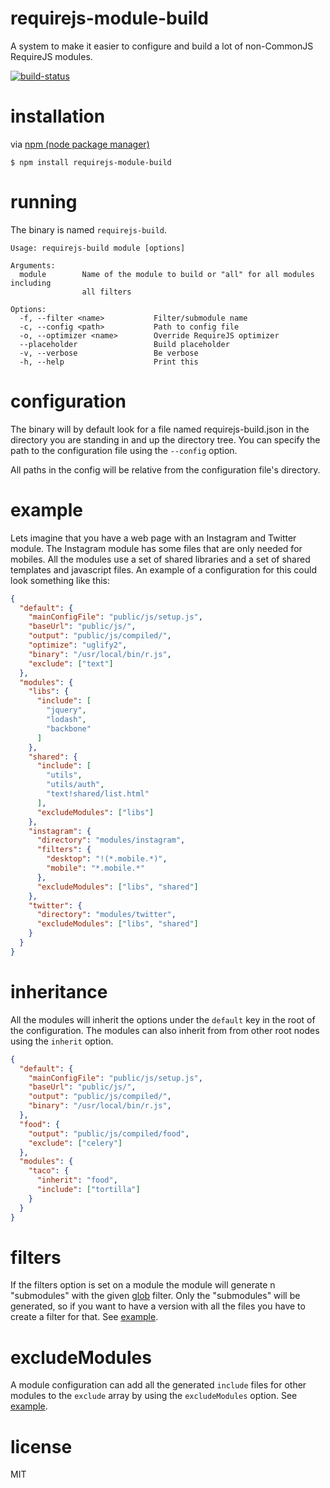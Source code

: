 requirejs-module-build
===

A system to make it easier to configure and build a lot of non-CommonJS RequireJS modules.

[![build-status](https://travis-ci.org/vgnett/requirejs-module-build.svg?branch=master)](http://travis-ci.org/vgnett/requirejs-module-build)

installation
====

via [npm (node package manager)](http://github.com/isaacs/npm)

    $ npm install requirejs-module-build

running
====

The binary is named `requirejs-build`.

```
Usage: requirejs-build module [options]

Arguments:
  module        Name of the module to build or "all" for all modules including
                all filters

Options:
  -f, --filter <name>           Filter/submodule name
  -c, --config <path>           Path to config file
  -o, --optimizer <name>        Override RequireJS optimizer
  --placeholder                 Build placeholder
  -v, --verbose                 Be verbose
  -h, --help                    Print this

```

configuration
====

The binary will by default look for a file named requirejs-build.json in the directory you are standing in and up the directory tree. You can specify the path to the configuration file using the `--config` option.

All paths in the config will be relative from the configuration file's directory.

example
=====

Lets imagine that you have a web page with an Instagram and Twitter module. The Instagram module
has some files that are only needed for mobiles.
All the modules use a set of shared libraries and a set of shared templates and javascript files.
An example of a configuration for this could look something like this:

``` json
{
  "default": {
    "mainConfigFile": "public/js/setup.js",
    "baseUrl": "public/js/",
    "output": "public/js/compiled/",
    "optimize": "uglify2",
    "binary": "/usr/local/bin/r.js",
    "exclude": ["text"]
  },
  "modules": {
    "libs": {
      "include": [
        "jquery",
        "lodash",
        "backbone"
      ]
    },
    "shared": {
      "include": [
        "utils",
        "utils/auth",
        "text!shared/list.html"
      ],
      "excludeModules": ["libs"]
    },
    "instagram": {
      "directory": "modules/instagram",
      "filters": {
        "desktop": "!(*.mobile.*)",
        "mobile": "*.mobile.*"
      },
      "excludeModules": ["libs", "shared"]
    },
    "twitter": {
      "directory": "modules/twitter",
      "excludeModules": ["libs", "shared"]
    }
  }
}
```

inheritance
=====

All the modules will inherit the options under the `default` key in the root of the configuration. The modules can also inherit from from other root nodes using the `inherit` option.

``` json
{
  "default": {
    "mainConfigFile": "public/js/setup.js",
    "baseUrl": "public/js/",
    "output": "public/js/compiled/",
    "binary": "/usr/local/bin/r.js",
  },
  "food": {
    "output": "public/js/compiled/food",
    "exclude": ["celery"]
  },
  "modules": {
    "taco": {
      "inherit": "food",
      "include": ["tortilla"]
    }
  }
}
```

filters
=====

If the filters option is set on a module the module will generate n "submodules" with the given [glob](https://github.com/isaacs/node-glob) filter. Only the "submodules" will be generated, so if you want to have a version with all the files you have to create a filter for that. See [example](#example).

excludeModules
=====

A module configuration can add all the generated `include` files for other modules to the `exclude` array by using the `excludeModules` option. See [example](#example).

license
====

MIT
